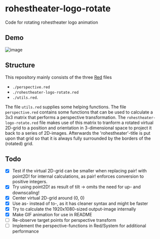 # rohestheater-logo-rotate
Code for rotating rohestheater logo animation

## Demo
![image](./presentation.gif)

## Structure
This repository mainly consists of the three [Red](https://www.red-lang.org/p/about.html) files
 - `./perspective.red`
 - `./rohestheater-logo-rotate.red`
 - `./utils.red`.

The file `utils.red` supplies some helping functions.
The file `perspective.red` contains some functions that can be used to calculate a 3x3 matrix that performs a perspective transformation.
The `rohestheater-logo-rotate.red` file makes use of this matrix to tranform a rotated virtual 2D-grid to a position and orientation in 3-dimensional space to project it back to a series of 2D-images.
Afterwards the 'rohestheater'-title is put upon that grid so that it is always fully surrounded by the borders of the (rotated) grid.

<!-- all issues got resolved!
## Notes
 - As there currently is an issue with a segmentation fault probably due to a GC issue, the program is wrapped into a script, which calls the script on a subset of the frames to be generated.
 - For stability of the grid representation the output-format is twice the size of the intended output-format and needs to be scaled down. This procedure removes jittering-effects reliably.
-->

## Todo
 - [x] Test if the virtual 2D-grid can be smaller when replacing pair! with point2D! for internal calculations, as pair! enforces conversion to positive integers.
 - [x] Try using point2D! as result of tilt -> omits the need for up- and downscaling!
 - [x] Center virtual 2D-grid around (0, 0)
 - [x] Use as-<type> instead of to-<type>, as it has cleaner syntax and might be faster
 - [x] Try to calculate the 1920x1080-sized output-image internally
 - [x] Make GIF animation for use in README
 - [ ] Re-observe target points for perspective transform
 - [ ] Implement the perspective-functions in Red/System for additional performance
